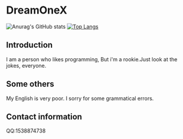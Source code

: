 # DreamOneX
![Anurag's GitHub stats](https://github-readme-stats.vercel.app/api?username=DreamOneX&count_private=true&theme=blue-green&show_icons=true&hide_border=true)
[![Top Langs](https://github-readme-stats.vercel.app/api/top-langs/?username=DreamOneX&layout=compact)](https://github.com/anuraghazra/github-readme-stats)
## Introduction
I am a person who likes programming, But i'm a rookie.Just look at the jokes, everyone.
## Some others
My English is very poor. I sorry for some grammatical errors.
## Contact information
QQ:1538874738
